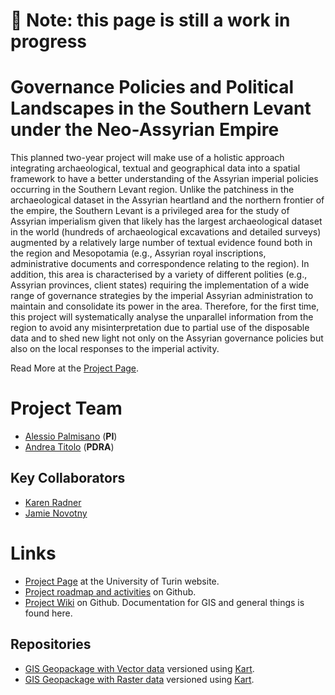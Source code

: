 # 🚧 Note: this page is still a work in progress

# Governance Policies and Political Landscapes in the Southern Levant under the Neo-Assyrian Empire

This planned two-year project will make use of a holistic approach integrating archaeological, textual and geographical data into a spatial framework to have a better understanding of the Assyrian imperial policies occurring in the Southern Levant region. Unlike the patchiness in the archaeological dataset in the Assyrian heartland and the northern frontier of the empire, the Southern Levant is a privileged area for the study of Assyrian imperialism given that likely has the largest archaeological dataset in the world (hundreds of archaeological excavations and detailed surveys) augmented by a relatively large number of textual evidence found both in the region and Mesopotamia (e.g., Assyrian royal inscriptions, administrative documents and correspondence relating to the region). In addition, this area is characterised by a variety of different polities (e.g., Assyrian provinces, client states) requiring the implementation of a wide range of governance strategies by the imperial Assyrian administration to maintain and consolidate its power in the area. Therefore, for the first time, this project will systematically analyse the unparallel information from the region to avoid any misinterpretation due to partial use of the disposable data and to shed new light not only on the Assyrian governance policies but also on the local responses to the imperial activity. 

Read More at the [Project Page](https://www.dipstudistorici.unito.it/do/progetti.pl/Show?_id=0sk8).

# Project Team

- [Alessio Palmisano](https://github.com/apalmisano82) (**PI**)
- [Andrea Titolo](https://github.com/andreatitolo) (**PDRA**)

## Key Collaborators

- [Karen Radner](https://www.en.ag.geschichte.uni-muenchen.de/staff/staff/radner/index.html)
- [Jamie Novotny](https://www.en.ag.geschichte.uni-muenchen.de/staff/staff/novotny/index.html)

# Links

- [Project Page](https://www.dipstudistorici.unito.it/do/progetti.pl/Show?_id=0sk8) at the University of Turin website.
- [Project roadmap and activities](https://github.com/orgs/UnitoAssyrianGovernance/projects/5) on Github.
- [Project Wiki](https://github.com/UnitoAssyrianGovernance/.github/wiki) on Github. Documentation for GIS and general things is found here.

## Repositories

- [GIS Geopackage with Vector data](https://github.com/UnitoAssyrianGovernance/GISVectors) versioned using [Kart](https://kartproject.org/).
- [GIS Geopackage with Raster data](https://github.com/UnitoAssyrianGovernance/GISRasters) versioned using [Kart](https://kartproject.org/).

